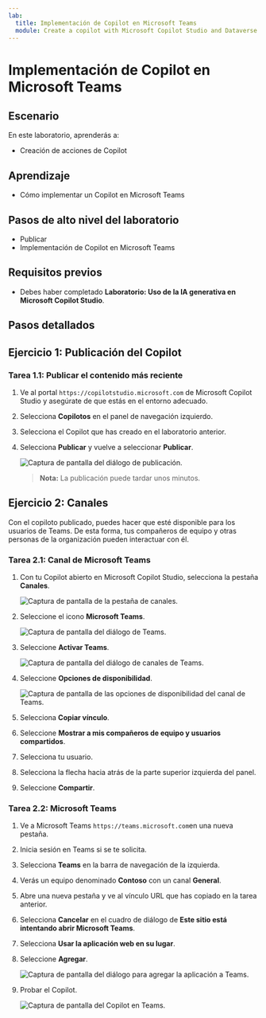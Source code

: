 ```yaml
---
lab:
  title: Implementación de Copilot en Microsoft Teams
  module: Create a copilot with Microsoft Copilot Studio and Dataverse for Teams
---
```


# Implementación de Copilot en Microsoft Teams

## Escenario

En este laboratorio, aprenderás a:

- Creación de acciones de Copilot

## Aprendizaje

- Cómo implementar un Copilot en Microsoft Teams

## Pasos de alto nivel del laboratorio

- Publicar
- Implementación de Copilot en Microsoft Teams
  
## Requisitos previos

- Debes haber completado **Laboratorio: Uso de la IA generativa en Microsoft Copilot Studio**.

## Pasos detallados

## Ejercicio 1: Publicación del Copilot

### Tarea 1.1: Publicar el contenido más reciente

1. Ve al portal `https://copilotstudio.microsoft.com` de Microsoft Copilot Studio y asegúrate de que estás en el entorno adecuado.

1. Selecciona **Copilotos** en el panel de navegación izquierdo.

1. Selecciona el Copilot que has creado en el laboratorio anterior.

1. Selecciona **Publicar** y vuelve a seleccionar **Publicar**.

   ![Captura de pantalla del diálogo de publicación.](../media/copilot-publish.png)

   > **Nota:** La publicación puede tardar unos minutos.

## Ejercicio 2: Canales

Con el copiloto publicado, puedes hacer que esté disponible para los usuarios de Teams. De esta forma, tus compañeros de equipo y otras personas de la organización pueden interactuar con él.

### Tarea 2.1: Canal de Microsoft Teams

1. Con tu Copilot abierto en Microsoft Copilot Studio, selecciona la pestaña **Canales**.

    ![Captura de pantalla de la pestaña de canales.](../media/channels.png)

1. Seleccione el icono **Microsoft Teams**.

    ![Captura de pantalla del diálogo de Teams.](../media/teams-enable.png)

1. Seleccione **Activar Teams**.

    ![Captura de pantalla del diálogo de canales de Teams.](../media/teams-channel.png)

1. Seleccione **Opciones de disponibilidad**.

    ![Captura de pantalla de las opciones de disponibilidad del canal de Teams.](../media/teams-availability-options.png)

1. Selecciona **Copiar vínculo**.

1. Seleccione **Mostrar a mis compañeros de equipo y usuarios compartidos**.

1. Selecciona tu usuario.

1. Selecciona la flecha hacia atrás de la parte superior izquierda del panel.

1. Seleccione **Compartir**.

### Tarea 2.2: Microsoft Teams

1. Ve a Microsoft Teams `https://teams.microsoft.com`en una nueva pestaña.

1. Inicia sesión en Teams si se te solicita.

1. Selecciona **Teams** en la barra de navegación de la izquierda.

1. Verás un equipo denominado **Contoso** con un canal **General**.

1. Abre una nueva pestaña y ve al vínculo URL que has copiado en la tarea anterior.

1. Selecciona **Cancelar** en el cuadro de diálogo de **Este sitio está intentando abrir Microsoft Teams**.

1. Selecciona **Usar la aplicación web en su lugar**.

1. Seleccione **Agregar**.

    ![Captura de pantalla del diálogo para agregar la aplicación a Teams.](../media/teams-add-app.png)

1. Probar el Copilot.

    ![Captura de pantalla del Copilot en Teams.](../media/teams-copilot.png)
